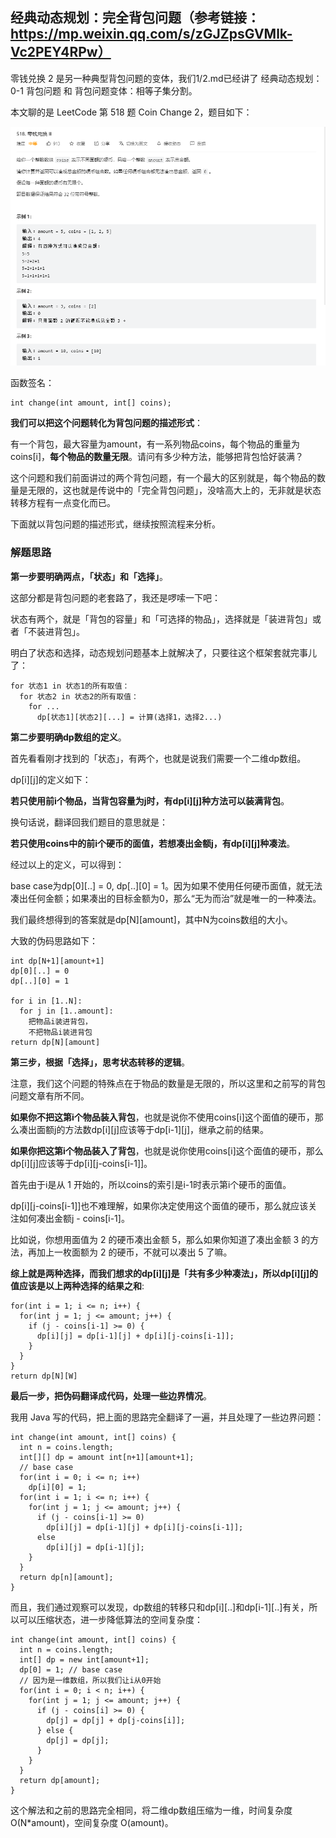 ## 经典动态规划：完全背包问题（参考链接：https://mp.weixin.qq.com/s/zGJZpsGVMlk-Vc2PEY4RPw）

零钱兑换 2 是另一种典型背包问题的变体，我们1/2.md已经讲了 经典动态规划：0-1 背包问题 和 背包问题变体：相等子集分割。

本文聊的是 LeetCode 第 518 题 Coin Change 2，题目如下：

![](3-1.jpg)

函数签名：

```
int change(int amount, int[] coins);
```

**我们可以把这个问题转化为背包问题的描述形式**：

有一个背包，最大容量为amount，有一系列物品coins，每个物品的重量为coins[i]，**每个物品的数量无限**。请问有多少种方法，能够把背包恰好装满？

这个问题和我们前面讲过的两个背包问题，有一个最大的区别就是，每个物品的数量是无限的，这也就是传说中的「完全背包问题」，没啥高大上的，无非就是状态转移方程有一点变化而已。

下面就以背包问题的描述形式，继续按照流程来分析。

### 解题思路

**第一步要明确两点，「状态」和「选择」**。

这部分都是背包问题的老套路了，我还是啰嗦一下吧：

状态有两个，就是「背包的容量」和「可选择的物品」，选择就是「装进背包」或者「不装进背包」。

明白了状态和选择，动态规划问题基本上就解决了，只要往这个框架套就完事儿了：

```
for 状态1 in 状态1的所有取值：
  for 状态2 in 状态2的所有取值：
    for ...
      dp[状态1][状态2][...] = 计算(选择1，选择2...)
```

**第二步要明确dp数组的定义**。

首先看看刚才找到的「状态」，有两个，也就是说我们需要一个二维dp数组。

dp[i][j]的定义如下：

**若只使用前i个物品，当背包容量为j时，有dp[i][j]种方法可以装满背包**。

换句话说，翻译回我们题目的意思就是：

**若只使用coins中的前i个硬币的面值，若想凑出金额j，有dp[i][j]种凑法**。

经过以上的定义，可以得到：

base case为dp[0][..] = 0, dp[..][0] = 1。因为如果不使用任何硬币面值，就无法凑出任何金额；如果凑出的目标金额为0，那么“无为而治”就是唯一的一种凑法。

我们最终想得到的答案就是dp[N][amount]，其中N为coins数组的大小。

大致的伪码思路如下：

```
int dp[N+1][amount+1]
dp[0][..] = 0
dp[..][0] = 1

for i in [1..N]:
  for j in [1..amount]:
    把物品i装进背包，
    不把物品i装进背包
return dp[N][amount]
```

**第三步，根据「选择」，思考状态转移的逻辑**。

注意，我们这个问题的特殊点在于物品的数量是无限的，所以这里和之前写的背包问题文章有所不同。

**如果你不把这第i个物品装入背包**，也就是说你不使用coins[i]这个面值的硬币，那么凑出面额j的方法数dp[i][j]应该等于dp[i-1][j]，继承之前的结果。

**如果你把这第i个物品装入了背包**，也就是说你使用coins[i]这个面值的硬币，那么dp[i][j]应该等于dp[i][j-coins[i-1]]。

首先由于i是从 1 开始的，所以coins的索引是i-1时表示第i个硬币的面值。

dp[i][j-coins[i-1]]也不难理解，如果你决定使用这个面值的硬币，那么就应该关注如何凑出金额j - coins[i-1]。

比如说，你想用面值为 2 的硬币凑出金额 5，那么如果你知道了凑出金额 3 的方法，再加上一枚面额为 2 的硬币，不就可以凑出 5 了嘛。

**综上就是两种选择，而我们想求的dp[i][j]是「共有多少种凑法」，所以dp[i][j]的值应该是以上两种选择的结果之和**:

```
for(int i = 1; i <= n; i++) {
  for(int j = 1; j <= amount; j++) {
    if (j - coins[i-1] >= 0) {
      dp[i][j] = dp[i-1][j] + dp[i][j-coins[i-1]];
    }
  }
}
return dp[N][W]
```

**最后一步，把伪码翻译成代码，处理一些边界情况**。

我用 Java 写的代码，把上面的思路完全翻译了一遍，并且处理了一些边界问题：

```
int change(int amount, int[] coins) {
  int n = coins.length;
  int[][] dp = amount int[n+1][amount+1];
  // base case
  for(int i = 0; i <= n; i++) 
    dp[i][0] = 1;
  for(int i = 1; i <= n; i++) {
    for(int j = 1; j <= amount; j++) {
      if (j - coins[i-1] >= 0) 
        dp[i][j] = dp[i-1][j] + dp[i][j-coins[i-1]];
      else 
        dp[i][j] = dp[i-1][j];
    }
  }
  return dp[n][amount];
}
```

而且，我们通过观察可以发现，dp数组的转移只和dp[i][..]和dp[i-1][..]有关，所以可以压缩状态，进一步降低算法的空间复杂度：

```
int change(int amount, int[] coins) {
  int n = coins.length;
  int[] dp = new int[amount+1];
  dp[0] = 1; // base case
  // 因为是一维数组，所以我们让i从0开始
  for(int i = 0; i < n; i++) {
    for(int j = 1; j <= amount; j++) {
      if (j - coins[i] >= 0) {
        dp[j] = dp[j] + dp[j-coins[i]];
      } else {
        dp[j] = dp[j];
      }
    }
  }
  return dp[amount];
}
```

这个解法和之前的思路完全相同，将二维dp数组压缩为一维，时间复杂度 O(N*amount)，空间复杂度 O(amount)。